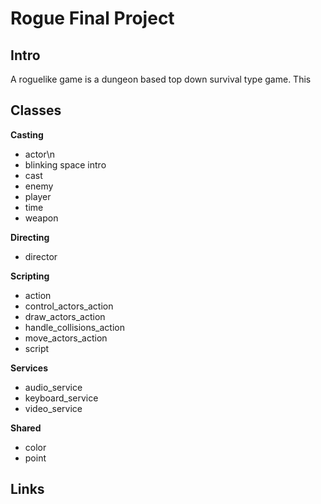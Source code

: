 # Rogue Final Project

## Intro

A roguelike game is a dungeon based top down survival type game.  This

## Classes

__Casting__

- actor\n
- blinking space intro
- cast
- enemy
- player
- time
- weapon

__Directing__

- director

__Scripting__

- action
- control_actors_action
- draw_actors_action
- handle_collisions_action
- move_actors_action
- script

__Services__

- audio_service
- keyboard_service
- video_service

__Shared__

- color
- point

## Links
